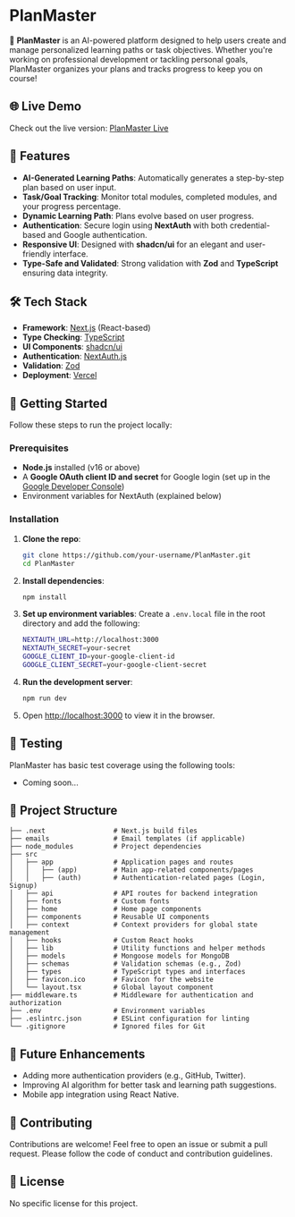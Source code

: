  
# PlanMaster

🚀 **PlanMaster** is an AI-powered platform designed to help users create and manage personalized learning paths or task objectives. Whether you're working on professional development or tackling personal goals, PlanMaster organizes your plans and tracks progress to keep you on course!

## 🌐 Live Demo

Check out the live version: [PlanMaster Live](https://plan-master-alpha.vercel.app/)

## 📖 Features

- **AI-Generated Learning Paths**: Automatically generates a step-by-step plan based on user input.
- **Task/Goal Tracking**: Monitor total modules, completed modules, and your progress percentage.
- **Dynamic Learning Path**: Plans evolve based on user progress.
- **Authentication**: Secure login using **NextAuth** with both credential-based and Google authentication.
- **Responsive UI**: Designed with **shadcn/ui** for an elegant and user-friendly interface.
- **Type-Safe and Validated**: Strong validation with **Zod** and **TypeScript** ensuring data integrity.

## 🛠️ Tech Stack

- **Framework**: [Next.js](https://nextjs.org/) (React-based)
- **Type Checking**: [TypeScript](https://www.typescriptlang.org/)
- **UI Components**: [shadcn/ui](https://ui.shadcn.dev/)
- **Authentication**: [NextAuth.js](https://next-auth.js.org/)
- **Validation**: [Zod](https://zod.dev/)
- **Deployment**: [Vercel](https://vercel.com/)

## 🚀 Getting Started

Follow these steps to run the project locally:

### Prerequisites

- **Node.js** installed (v16 or above)
- A **Google OAuth client ID and secret** for Google login (set up in the [Google Developer Console](https://console.developers.google.com/))
- Environment variables for NextAuth (explained below)

### Installation

1. **Clone the repo**:
    ```bash
    git clone https://github.com/your-username/PlanMaster.git
    cd PlanMaster
    ```

2. **Install dependencies**:
    ```bash
    npm install
    ```

3. **Set up environment variables**:
   Create a `.env.local` file in the root directory and add the following:

    ```bash
    NEXTAUTH_URL=http://localhost:3000
    NEXTAUTH_SECRET=your-secret
    GOOGLE_CLIENT_ID=your-google-client-id
    GOOGLE_CLIENT_SECRET=your-google-client-secret
    ```

4. **Run the development server**:
    ```bash
    npm run dev
    ```

5. Open [http://localhost:3000](http://localhost:3000) to view it in the browser.

## 🧪 Testing

PlanMaster has basic test coverage using the following tools:
- Coming soon...

## 📂 Project Structure

```
├── .next                 # Next.js build files
├── emails                # Email templates (if applicable)
├── node_modules          # Project dependencies
├── src
│   ├── app               # Application pages and routes
│   │   ├── (app)         # Main app-related components/pages
│   │   ├── (auth)        # Authentication-related pages (Login, Signup)
│   ├── api               # API routes for backend integration
│   ├── fonts             # Custom fonts
│   ├── home              # Home page components
│   ├── components        # Reusable UI components
│   ├── context           # Context providers for global state management
│   ├── hooks             # Custom React hooks
│   ├── lib               # Utility functions and helper methods
│   ├── models            # Mongoose models for MongoDB
│   ├── schemas           # Validation schemas (e.g., Zod)
│   ├── types             # TypeScript types and interfaces
│   ├── favicon.ico       # Favicon for the website
│   └── layout.tsx        # Global layout component
├── middleware.ts         # Middleware for authentication and authorization
├── .env                  # Environment variables
├── .eslintrc.json        # ESLint configuration for linting
└── .gitignore            # Ignored files for Git

```

## 🌟 Future Enhancements

- Adding more authentication providers (e.g., GitHub, Twitter).
- Improving AI algorithm for better task and learning path suggestions. 
- Mobile app integration using React Native.

## 🤝 Contributing

Contributions are welcome! Feel free to open an issue or submit a pull request. Please follow the code of conduct and contribution guidelines.

## 📄 License

No specific license for this project.

 

